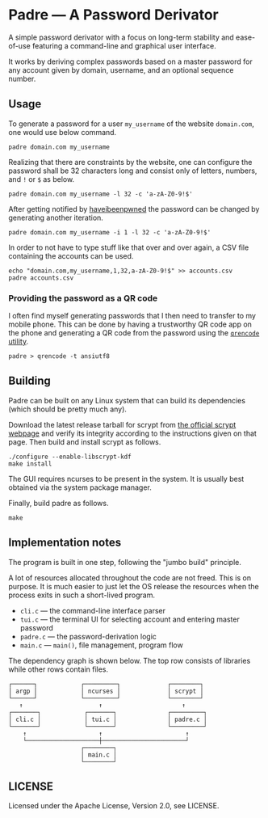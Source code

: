 # Padre — A Password Derivator

A simple password derivator with a focus on long-term stability and ease-of-use
featuring a command-line and graphical user interface.

It works by deriving complex passwords based on a master password for any
account given by domain, username, and an optional sequence number.

## Usage

To generate a password for a user `my_username` of the website `domain.com`,
one would use below command.

    padre domain.com my_username

Realizing that there are constraints by the website, one can configure the
password shall be 32 characters long and consist only of letters, numbers,
and `!` or `$` as below.

    padre domain.com my_username -l 32 -c 'a-zA-Z0-9!$'

After getting notified by [haveibeenpwned] the password can be changed by
generating another iteration.

[haveibeenpwned]: https://haveibeenpwned.com

    padre domain.com my_username -i 1 -l 32 -c 'a-zA-Z0-9!$'

In order to not have to type stuff like that over and over again, a CSV file
containing the accounts can be used.

    echo "domain.com,my_username,1,32,a-zA-Z0-9!$" >> accounts.csv
    padre accounts.csv

### Providing the password as a QR code

I often find myself generating passwords that I then need to transfer to my
mobile phone. This can be done by having a trustworthy QR code app on the phone
and generating a QR code from the password using the [`qrencode` utility].

    padre > qrencode -t ansiutf8

[`qrencode` utility]: https://fukuchi.org/works/qrencode/

## Building

Padre can be built on any Linux system that can build its dependencies (which
should be pretty much any).

Download the latest release tarball for scrypt from
[the official scrypt webpage] and verify its integrity according to the
instructions given on that page.
Then build and install scrypt as follows.

    ./configure --enable-libscrypt-kdf
    make install

[the official scrypt webpage]: https://www.tarsnap.com/scrypt.html

The GUI requires ncurses to be present in the system. It is usually best
obtained via the system package manager.

Finally, build padre as follows.

    make

## Implementation notes

The program is built in one step, following the "jumbo build" principle.

A lot of resources allocated throughout the code are not freed. This is on
purpose. It is much easier to just let the OS release the resources when the
process exits in such a short-lived program.

- `cli.c` — the command-line interface parser
- `tui.c` — the terminal UI for selecting account and entering master password
- `padre.c` — the password-derivation logic
- `main.c` — `main()`, file management, program flow

The dependency graph is shown below. The top row consists of libraries while
other rows contain files.

    ┌──────┐            ┌─────────┐             ┌────────┐
    │ argp │            │ ncurses │             │ scrypt │
    └──────┘            └─────────┘             └────────┘
       ↑                     ↑                      ↑
    ┌───────┐            ┌───────┐              ┌─────────┐
    │ cli.c │            │ tui.c │              │ padre.c │
    └───────┘            └───────┘              └─────────┘
        ↑                    ↑                       ↑
        └────────────────────┼───────────────────────┘
                        ┌────────┐
                        │ main.c │
                        └────────┘

## LICENSE

Licensed under the Apache License, Version 2.0, see LICENSE.

